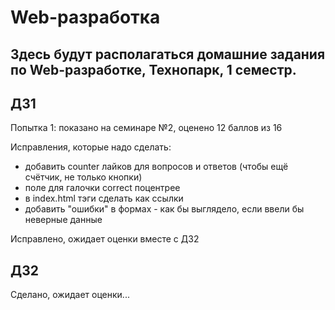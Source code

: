 # Web-разработка
## Здесь будут располагаться домашние задания по Web-разработке, Технопарк, 1 семестр.

## ДЗ1

Попытка 1: показано на семинаре №2, оценено 12 баллов из 16

Исправления, которые надо сделать:

- добавить counter лайков для вопросов и ответов (чтобы ещё счётчик, не только кнопки)
- поле для галочки correct поцентрее
- в index.html тэги сделать как ссылки
- добавить "ошибки" в формах - как бы выглядело, если ввели бы неверные данные

Исправлено, ожидает оценки вместе с ДЗ2

## ДЗ2

Сделано, ожидает оценки...